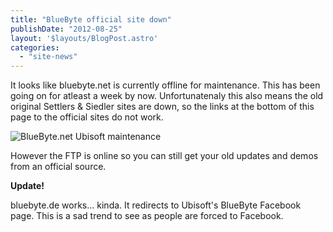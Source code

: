 ```yaml
---
title: "BlueByte official site down"
publishDate: "2012-08-25"
layout: '$layouts/BlogPost.astro'
categories: 
  - "site-news"
---
```


It looks like bluebyte.net is currently offline for maintenance. This has been going on for atleast a week by now. Unfortunatenaly this also means the old original Settlers & Siedler sites are down, so the links at the bottom of this page to the official sites do not work.

![](/wp-content/uploads/2012/08/ubisoft_maintenance.png "BlueByte.net Ubisoft maintenance")

However the FTP is online so you can still get your old updates and demos from an official source.

**Update!**

bluebyte.de works... kinda. It redirects to Ubisoft's BlueByte Facebook page. This is a sad trend to see as people are forced to Facebook.
